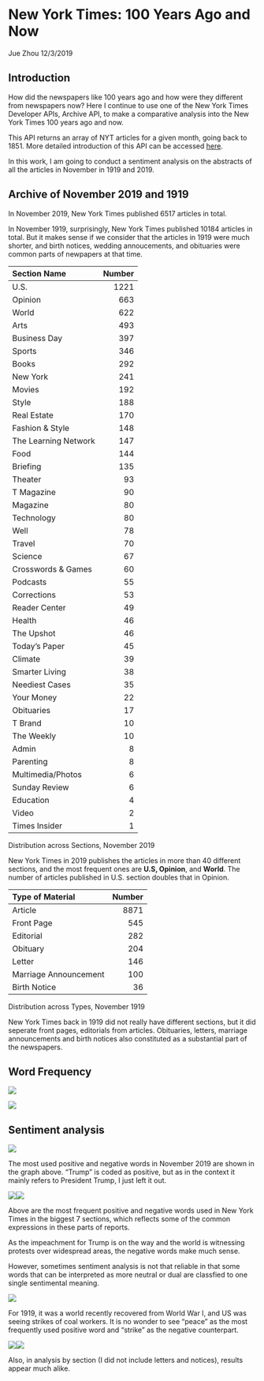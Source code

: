 New York Times: 100 Years Ago and Now
================
Jue Zhou
12/3/2019

## Introduction

How did the newspapers like 100 years ago and how were they different
from newspapers now? Here I continue to use one of the New York Times
Developer APIs, Archive API, to make a comparative analysis into the New
York Times 100 years ago and now.

This API returns an array of NYT articles for a given month, going back
to 1851. More detailed introduction of this API can be accessed
[here](https://developer.nytimes.com/docs/archive-product/1/overview).

In this work, I am going to conduct a sentiment analysis on the
abstracts of all the articles in November in 1919 and 2019.

## Archive of November 2019 and 1919

In November 2019, New York Times published 6517 articles in total.

In November 1919, surprisingly, New York Times published 10184 articles
in total. But it makes sense if we consider that the articles in 1919
were much shorter, and birth notices, wedding annoucements, and
obituaries were common parts of newpapers at that time.

| Section Name         | Number |
| :------------------- | -----: |
| U.S.                 |   1221 |
| Opinion              |    663 |
| World                |    622 |
| Arts                 |    493 |
| Business Day         |    397 |
| Sports               |    346 |
| Books                |    292 |
| New York             |    241 |
| Movies               |    192 |
| Style                |    188 |
| Real Estate          |    170 |
| Fashion & Style      |    148 |
| The Learning Network |    147 |
| Food                 |    144 |
| Briefing             |    135 |
| Theater              |     93 |
| T Magazine           |     90 |
| Magazine             |     80 |
| Technology           |     80 |
| Well                 |     78 |
| Travel               |     70 |
| Science              |     67 |
| Crosswords & Games   |     60 |
| Podcasts             |     55 |
| Corrections          |     53 |
| Reader Center        |     49 |
| Health               |     46 |
| The Upshot           |     46 |
| Today’s Paper        |     45 |
| Climate              |     39 |
| Smarter Living       |     38 |
| Neediest Cases       |     35 |
| Your Money           |     22 |
| Obituaries           |     17 |
| T Brand              |     10 |
| The Weekly           |     10 |
| Admin                |      8 |
| Parenting            |      8 |
| Multimedia/Photos    |      6 |
| Sunday Review        |      6 |
| Education            |      4 |
| Video                |      2 |
| Times Insider        |      1 |

Distribution across Sections, November 2019

New York Times in 2019 publishes the articles in more than 40 different
sections, and the most frequent ones are **U.S, Opinion**, and
**World**. The number of articles published in U.S. section doubles that
in Opinion.

| Type of Material      | Number |
| :-------------------- | -----: |
| Article               |   8871 |
| Front Page            |    545 |
| Editorial             |    282 |
| Obituary              |    204 |
| Letter                |    146 |
| Marriage Announcement |    100 |
| Birth Notice          |     36 |

Distribution across Types, November 1919

New York Times back in 1919 did not really have different sections, but
it did seperate front pages, editorials from articles. Obituaries,
letters, marriage announcements and birth notices also constituted as a
substantial part of the newspapers.

## Word Frequency

![](Text-analysis_files/figure-gfm/wf2019-1.png)<!-- -->

![](Text-analysis_files/figure-gfm/wf1919-1.png)<!-- -->

## Sentiment analysis

![](Text-analysis_files/figure-gfm/sentiment2019-1.png)<!-- -->

The most used positive and negative words in November 2019 are shown in
the graph above. “Trump” is coded as positive, but as in the context it
mainly refers to President Trump, I just left it
out.

![](Text-analysis_files/figure-gfm/section2019-1.png)<!-- -->![](Text-analysis_files/figure-gfm/section2019-2.png)<!-- -->

Above are the most frequent positive and negative words used in New York
Times in the biggest 7 sections, which reflects some of the common
expressions in these parts of reports.

As the impeachment for Trump is on the way and the world is witnessing
protests over widespread areas, the negative words make much sense.

However, sometimes sentiment analysis is not that reliable in that some
words that can be interpreted as more neutral or dual are classfied to
one single sentimental meaning.

![](Text-analysis_files/figure-gfm/sentiment1919-1.png)<!-- -->

For 1919, it was a world recently recovered from World War I, and US was
seeing strikes of coal workers. It is no wonder to see “peace” as the
most frequently used positive word and “strike” as the negative
counterpart.

![](Text-analysis_files/figure-gfm/section1919-1.png)<!-- -->![](Text-analysis_files/figure-gfm/section1919-2.png)<!-- -->

Also, in analysis by section (I did not include letters and notices),
results appear much alike.
